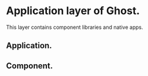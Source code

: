 # Application layer of Ghost.
This layer contains component libraries and native apps.


## Application.



## Component.


